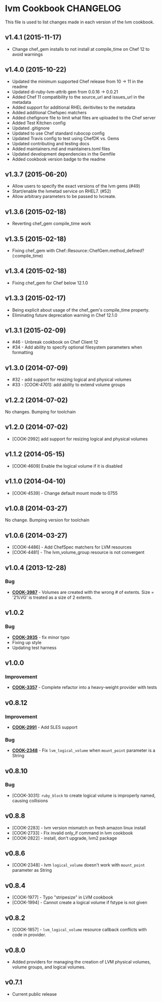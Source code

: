 # lvm Cookbook CHANGELOG
This file is used to list changes made in each version of the lvm cookbook.

## v1.4.1 (2015-11-17)
- Change chef_gem installs to not install at compile_time on Chef 12 to avoid warnings

## v1.4.0 (2015-10-22)
- Updated the minimum supported Chef release from 10 -> 11 in the readme
- Updated di-ruby-lvm-attrib gem from 0.0.16 -> 0.0.21
- Added Chef 11 compatibility to the source_url and issues_url in the metadata
- Added support for additional RHEL deritivites to the metadata
- Added additional Chefspec matchers
- Added chefignore file to limit what files are uploaded to the Chef server
- Added Test Kitchen config
- Updated .gitignore
- Updated to use Chef standard rubocop config
- Updated Travis config to test using ChefDK vs. Gems
- Updated contributing and testing docs
- Added maintainers.md and maintainers.toml files
- Updated development dependencies in the Gemfile
- Added cookbook version badge to the readme

## v1.3.7 (2015-06-20)
- Allow users to specify the exact versions of the lvm gems (#49)
- Start/enable the lvmetad service on RHEL7. (#52)
- Allow arbitrary parameters to be passed to lvcreate.

## v1.3.6 (2015-02-18)
- Reverting chef_gem compile_time work

## v1.3.5 (2015-02-18)
- Fixing chef_gem with Chef::Resource::ChefGem.method_defined?(:compile_time)

## v1.3.4 (2015-02-18)
- Fixing chef_gem for Chef below 12.1.0

## v1.3.3 (2015-02-17)
- Being explicit about usage of the chef_gem's compile_time property.
- Eliminating future deprecation warning in Chef 12.1.0

## v1.3.1 (2015-02-09)
- #46 - Unbreak cookbook on Chef Client 12
- #34 - Add ability to specify optional filesystem parameters when formatting

## v1.3.0 (2014-07-09)
- #32 - add support for resizing logical and physical volumes
- #33 - [COOK-4701]: add ability to extend volume groups

## v1.2.2 (2014-07-02)
No changes. Bumping for toolchain

## v1.2.0 (2014-07-02)
- [COOK-2992] add support for resizing logical and physical volumes

## v1.1.2 (2014-05-15)
- [COOK-4609] Enable the logical volume if it is disabled

## v1.1.0 (2014-04-10)
- [COOK-4539] - Change default mount mode to 0755

## v1.0.8 (2014-03-27)
No change. Bumping version for toolchain

## v1.0.6 (2014-03-27)
- [COOK-4486] - Add ChefSpec matchers for LVM resources
- [COOK-4481] - The lvm_volume_group resource is not convergent

## v1.0.4 (2013-12-28)
### Bug
- **[COOK-3987](https://tickets.chef.io/browse/COOK-3987)** - Volumes are created with the wrong # of extents.  Size = '2%VG' is treated as a size of 2 extents.

## v1.0.2
### Bug
- **[COOK-3935](https://tickets.chef.io/browse/COOK-3935)** - fix minor typo
- Fixing up style
- Updating test harness

## v1.0.0
### Improvement
- **[COOK-3357](https://tickets.chef.io/browse/COOK-3357)** - Complete refactor into a heavy-weight provider with tests

## v0.8.12
### Improvement
- **[COOK-2991](https://tickets.chef.io/browse/COOK-2991)** - Add SLES support

### Bug
- **[COOK-2348](https://tickets.chef.io/browse/COOK-2348)** - Fix `lvm_logical_volume` when `mount_point` parameter is a String

## v0.8.10
### Bug
- [COOK-3031]: `ruby_block` to create logical volume is improperly named, causing collisions

## v0.8.8
- [COOK-2283] - lvm version mismatch on fresh amazon linux install
- [COOK-2733] - Fix invalid only_if command in lvm cookbook
- [COOK-2822] - install, don't upgrade, lvm2 package

## v0.8.6
- [COOK-2348] - lvm `logical_volume` doesn't work with `mount_point` parameter as String

## v0.8.4
- [COOK-1977] - Typo "stripesize" in LVM cookbook
- [COOK-1994] - Cannot create a logical volume if fstype is not given

## v0.8.2
- [COOK-1857] - `lvm_logical_volume` resource callback conflicts with code in provider.

## v0.8.0
- Added providers for managing the creation of LVM physical volumes, volume groups, and logical volumes.

## v0.7.1
- Current public release
